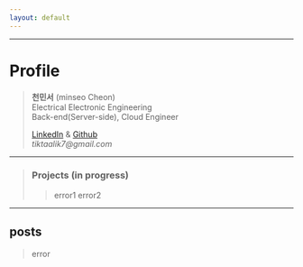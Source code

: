 ```yaml
---
layout: default
---
```


* * *

# Profile
> **천민서** (minseo Cheon)  
> Electrical Electronic Engineering  
> Back-end(Server-side), Cloud Engineer  
>   
> [LinkedIn](https://www.linkedin.com/in/%EB%AF%BC%EC%84%9C-%EC%B2%9C-5a797523a/) & [Github](https://github.com/tiktaalik7)  
> _tiktaalik7@gmail.com_
* * *
> ### Projects (in progress)
>> error1
>> error2

* * *

## posts
> error
